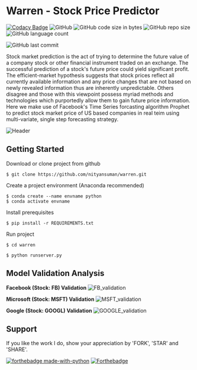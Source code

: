# Warren - Stock Price Predictor

[![Codacy Badge](https://api.codacy.com/project/badge/Grade/3d93ddbea81b4c589955df3e8fa18617)](https://app.codacy.com/manual/nityansuman/warren?utm_source=github.com&utm_medium=referral&utm_content=nityansuman/warren&utm_campaign=Badge_Grade_Settings)
![GitHub](https://img.shields.io/github/license/nityansuman/warren)
![GitHub code size in bytes](https://img.shields.io/github/languages/code-size/nityansuman/warren)
![GitHub repo size](https://img.shields.io/github/repo-size/nityansuman/warren)
![GitHub language count](https://img.shields.io/github/languages/count/nityansuman/warren)

![GitHub last commit](https://img.shields.io/github/last-commit/nityansuman/warren)

Stock market prediction is the act of trying to determine the future value of a company stock or other financial instrument traded on an exchange. The successful prediction of a stock's future price could yield significant profit. The efficient-market hypothesis suggests that stock prices reflect all currently available information and any price changes that are not based on newly revealed information thus are inherently unpredictable. Others disagree and those with this viewpoint possess myriad methods and technologies which purportedly allow them to gain future price information.
Here we make use of Facebook's Time Series forcasting algorithm Prophet to predict stock market price of US based companies in real teim using multi-variate, single step forecasting strategy.

![Header](src/static/images/main_page.png)

## Getting Started

Download or clone project from github
```
$ git clone https://github.com/nityansuman/warren.git
```

Create a project environment (Anaconda recommended)
```
$ conda create --name envname python
$ conda activate envname
```

Install prerequisites
```
$ pip install -r REQUIREMENTS.txt
```

Run project
```
$ cd warren

$ python runserver.py
```

## Model Validation Analysis

**Facebook (Stock: FB) Validation**
![FB_validation](src/static/images/fb_forecast_30_day_validation.png)


**Microsoft (Stock: MSFT) Validation**
![MSFT_validation](src/static/images/msft_forecast_30day_validation.png)

**Google (Stock: GOOGL) Validation**
![GOOGLE_validation](src/static/images/googl_forecast_30day_validation.png)

## Support

If you like the work I do, show your appreciation by 'FORK', 'STAR' and 'SHARE'.

[![forthebadge made-with-python](http://ForTheBadge.com/images/badges/made-with-python.svg)](https://www.python.org/)
[![Forthebadge](https://forthebadge.com/images/badges/built-with-love.svg)](https://forthebadge.com)
